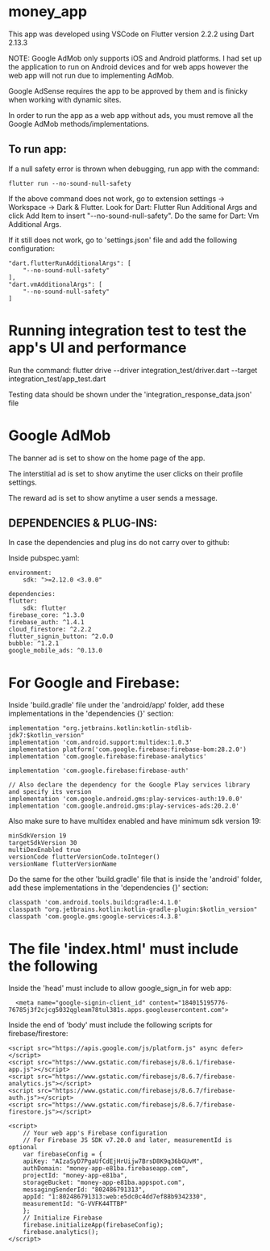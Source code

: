 # money_app

This app was developed using VSCode on Flutter version 2.2.2 using Dart 2.13.3

NOTE: Google AdMob only supports iOS and Android platforms. I had set up the application to run on Android devices and for web apps however the web app will not run due to implementing AdMob.

Google AdSense requires the app to be approved by them and is finicky when working with dynamic sites.

In order to run the app as a web app without ads, you must remove all the Google AdMob methods/implementations.



To run app: 
-------------------------------------------------------------------------------------------------------
If a null safety error is thrown when debugging, run app with the command: 
    
    flutter run --no-sound-null-safety

If the above command does not work, go to extension settings -> Workspace -> Dark & Flutter.
Look for Dart: Flutter Run Additional Args and click Add Item to insert "--no-sound-null-safety". Do the same for Dart: Vm Additional Args. 

If it still does not work, go to 'settings.json' file and add the following configuration:

    "dart.flutterRunAdditionalArgs": [
        "--no-sound-null-safety"
    ],
    "dart.vmAdditionalArgs": [
        "--no-sound-null-safety"
    ]


# Running integration test to test the app's UI and performance

Run the command: 
    flutter drive --driver integration_test/driver.dart --target integration_test/app_test.dart

Testing data should be shown under the 'integration_response_data.json' file



# Google AdMob

The banner ad is set to show on the home page of the app.

The interstitial ad is set to show anytime the user clicks on their profile settings.

The reward ad is set to show anytime a user sends a message.



DEPENDENCIES & PLUG-INS:
--------------------------------------------------------------------------------
In case the dependencies and plug ins do not carry over to github:

Inside pubspec.yaml:

    environment:
        sdk: ">=2.12.0 <3.0.0"

    dependencies:
    flutter:
        sdk: flutter
    firebase_core: ^1.3.0
    firebase_auth: ^1.4.1
    cloud_firestore: ^2.2.2
    flutter_signin_button: ^2.0.0
    bubble: ^1.2.1
    google_mobile_ads: ^0.13.0 


# For Google and Firebase:
Inside 'build.gradle' file under the 'android/app' folder, add these implementations in the 'dependencies {}' section:

    implementation "org.jetbrains.kotlin:kotlin-stdlib-jdk7:$kotlin_version"
    implementation 'com.android.support:multidex:1.0.3'
    implementation platform('com.google.firebase:firebase-bom:28.2.0')
    implementation 'com.google.firebase:firebase-analytics'

    implementation 'com.google.firebase:firebase-auth'

    // Also declare the dependency for the Google Play services library and specify its version
    implementation 'com.google.android.gms:play-services-auth:19.0.0'
    implementation 'com.google.android.gms:play-services-ads:20.2.0'

Also make sure to have multidex enabled and have minimum sdk version 19:

    minSdkVersion 19
    targetSdkVersion 30
    multiDexEnabled true
    versionCode flutterVersionCode.toInteger()
    versionName flutterVersionName

Do the same for the other 'build.gradle' file that is inside the 'android' folder, add these implementations in the 'dependencies {}' section:

    classpath 'com.android.tools.build:gradle:4.1.0'
    classpath "org.jetbrains.kotlin:kotlin-gradle-plugin:$kotlin_version"
    classpath 'com.google.gms:google-services:4.3.8'


# The file 'index.html' must include the following

Inside the 'head' must include to allow google_sign_in for web app:

      <meta name="google-signin-client_id" content="184015195776-76785j3f2cjcg5032qgleam78tul381s.apps.googleusercontent.com">

Inside the end of 'body' must include the following scripts for firebase/firestore:

    <script src="https://apis.google.com/js/platform.js" async defer></script>
    <script src="https://www.gstatic.com/firebasejs/8.6.1/firebase-app.js"></script>
    <script src="https://www.gstatic.com/firebasejs/8.6.7/firebase-analytics.js"></script>
    <script src="https://www.gstatic.com/firebasejs/8.6.7/firebase-auth.js"></script>
    <script src="https://www.gstatic.com/firebasejs/8.6.7/firebase-firestore.js"></script>

    <script>
        // Your web app's Firebase configuration
        // For Firebase JS SDK v7.20.0 and later, measurementId is optional
        var firebaseConfig = {
        apiKey: "AIzaSyD7PgaUfCdEjHrUijw7BrsD8K9q36bGUvM",
        authDomain: "money-app-e81ba.firebaseapp.com",
        projectId: "money-app-e81ba",
        storageBucket: "money-app-e81ba.appspot.com",
        messagingSenderId: "802486791313",
        appId: "1:802486791313:web:e5dc0c4dd7ef88b9342330",
        measurementId: "G-VVFK44TTBP"
        };
        // Initialize Firebase
        firebase.initializeApp(firebaseConfig);
        firebase.analytics();
    </script>



